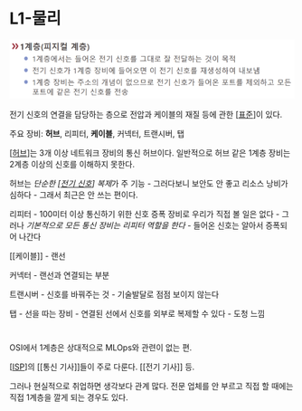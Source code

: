 # L1-물리

![](../attachments/2022-09-14-17-22-57.png)

전기 신호의 연결을 담당하는 층으로 전압과 케이블의 재질 등에 관한 [[표준]]이 있다.  

주요 장비: **허브**, 리피터, **케이블**, 커넥터, 트랜시버, 탭 

[[허브]]는 3개 이상 네트워크 장비의 통신 허브이다. 일반적으로 허브 같은 1계층 장비는 2계층 이상의 신호를 이해하지 못한다.  

허브는 *단순한 [[전기 신호]] 복제*가 주 기능 - 그러다보니 보안도 안 좋고 리소스 낭비가 심하다 - 그래서 최근은 안 쓰는 편이다.

리피터 - 100미터 이상 통신하기 위한 신호 증폭 장비로 우리가 직접 볼 일은 없다 - 그러나 *기본적으로 모든 통신 장비는 리피터 역할을 한다* - 들어온 신호는 알아서 증폭되어 나간다 

[[케이블]] - 랜선 

커넥터 - 랜선과 연결되는 부분 

트랜시버 - 신호를 바꿔주는 것 - 기술발달로 점점 보이지 않는다 

탭 - 선을 따는 장비 - 연결된 선에서 신호를 외부로 복제할 수 있다 - 도청 느낌

# 

OSI에서 1계층은 상대적으로 MLOps와 관련이 없는 편. 

[[ISP]]의 [[통신 기사]]들이 주로 다룬다. [[전기 기사]] 등. 

그러나 현실적으로 취업하면 생각보다 관계 많다. 전문 업체를 안 부르고 직접 할 때에는 직접 1계층을 깔게 되는 경우도 있다.  

[//begin]: # "Autogenerated link references for markdown compatibility"
[표준]: 표준 "표준"
[허브]: 허브 "허브"
[전기 신호]: <전기 신호> "전기 신호"
[ISP]: ISP "ISP"
[//end]: # "Autogenerated link references"
[//begin]: # "Autogenerated link references for markdown compatibility"
[표준]: 표준 "표준"
[허브]: 허브 "허브"
[전기 신호]: <전기 신호> "전기 신호"
[ISP]: ISP "ISP"
[//end]: # "Autogenerated link references"